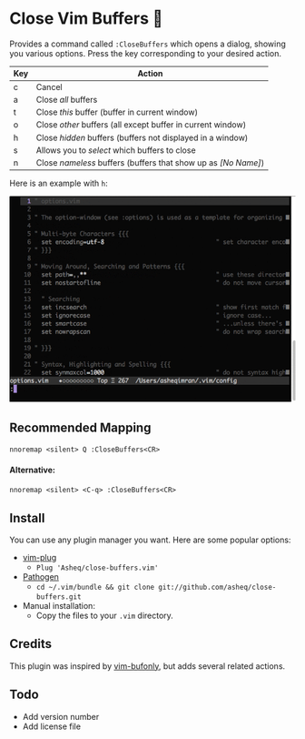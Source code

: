 # Close Vim Buffers 📖

Provides a command called `:CloseBuffers` which opens a dialog, showing you various options. Press the key corresponding to your desired action.
<table>
    <thead>
        <th>Key</th>
        <th>Action</th>
    </thead>
    <tbody>
    <tr>
        <td>c</td>
        <td>Cancel</td>
    </tr>
    <tr>
        <td>a</td>
        <td>Close <i>all</i> buffers</td>
    </tr>
    <tr>
        <td>t</td>
        <td>Close <i>this</i> buffer (buffer in current window)</td>
    </tr>
    <tr>
        <td>o</td>
        <td>Close <i>other</i> buffers (all except buffer in current window)</td>
    </tr>
    <tr>
        <td>h</td>
        <td>Close <i>hidden</i> buffers (buffers not displayed in a window)</td>
    </tr>
    <tr>
        <td>s</td>
        <td>Allows you to <i>select</i> which buffers to close</td>
    </tr>
    <tr>
        <td>n</td>
        <td>Close <i>nameless</i> buffers (buffers that show up as <i>[No Name]</i>)</td>
    </tr>
    </tbody>
</table>

Here is an example with `h`:

![Screenshot](/doc/screencapture.gif?raw=true)

## Recommended Mapping

    nnoremap <silent> Q :CloseBuffers<CR>

#### Alternative:

    nnoremap <silent> <C-q> :CloseBuffers<CR>
## Install
You can use any plugin manager you want. Here are some popular options:

- [vim-plug](https://github.com/junegunn/vim-plug)
  - `Plug 'Asheq/close-buffers.vim'`
- [Pathogen](https://github.com/tpope/vim-pathogen)
  - `cd ~/.vim/bundle && git clone git://github.com/asheq/close-buffers.git`
- Manual installation:
  - Copy the files to your `.vim` directory.

## Credits

This plugin was inspired by [vim-bufonly](https://github.com/schickling/vim-bufonly), but adds
several related actions.

## Todo

- Add version number
- Add license file
